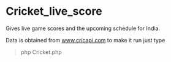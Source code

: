 # Cricket_live_score
Gives live game scores and the upcoming schedule for India.

Data is obtained from www.cricapi.com
to make it run just type
> php Cricket.php
